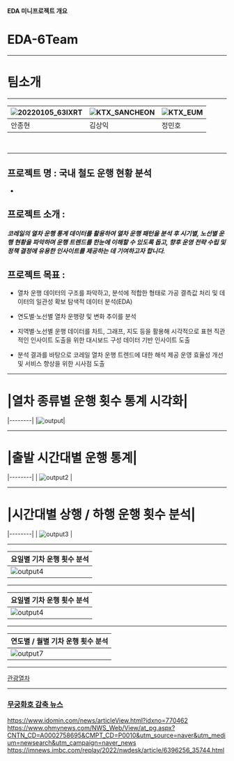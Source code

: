 **EDA 미니프로젝트 개요**
# EDA-6Team

---
# 팀소개
---
 
| ![20220105_63IXRT](https://github.com/user-attachments/assets/cf48814d-cc8d-4e22-9ded-d78fc9fe3111) | ![KTX_SANCHEON](https://github.com/user-attachments/assets/b7430573-5d7b-43b0-97ac-24d4b1e546b6) | ![KTX_EUM](https://github.com/user-attachments/assets/dea6aa73-3027-4500-beb1-d9dbfcf9ef6e) |
|--------|--------|-------|
| 안종현 | 김상익 | 정민호 |




<br>

---
## 프로젝트 명 : 국내 철도 운행 현황 분석
- 
## 프로젝트 소개 : 
##### 코레일의 열차 운행 통계 데이터를 활용하여 열차 운행 패턴을 분석 후 시기별, 노선별 운행 현황을 파악하며 운행 트렌드를 한눈에 이해할 수 있도록 돕고, 향후 운영 전략 수립 및 정책 결정에 유용한 인사이트를 제공하는 데 기여하고자 합니다.

## 프로젝트 목표 : 
- 열차 운행 데이터의 구조를 파악하고, 분석에 적합한 형태로 가공
결측값 처리 및 데이터의 일관성 확보
탐색적 데이터 분석(EDA)

- 연도별·노선별 열차 운행량 및 변화 추이를 분석

 - 지역별·노선별 운행 데이터를 차트, 그래프, 지도 등을 활용해 시각적으로 표현
직관적인 인사이트 도출을 위한 대시보드 구성
데이터 기반 인사이트 도출


 - 분석 결과를 바탕으로 코레일 열차 운행 트렌드에 대한 해석 제공
운영 효율성 개선 및 서비스 향상을 위한 시사점 도출


---
# |열차 종류별 운행 횟수 통계 시각화|
|--------|
|![output](https://github.com/user-attachments/assets/aeaa986e-3bad-4f9f-8204-c31b85e4c367)|



---
# |출발 시간대별 운행 통계|
|--------|
| ![output2](https://github.com/user-attachments/assets/d175af62-84c6-41d6-81eb-0246b1479174) |

---

# |시간대별 상행 / 하행 운행 횟수 분석| 
|--------|
| ![output3](https://github.com/user-attachments/assets/0befbaa9-6690-4406-9b0b-1907d28a11ce) |

---

|요일별 기차 운행 횟수 분석| 
|--------|
| ![output4](https://github.com/user-attachments/assets/c1be661c-b1cd-4990-9e03-c2075628eaa9) |

---

|요일별 기차 운행 횟수 분석| 
|--------|
| ![output4](https://github.com/user-attachments/assets/c1be661c-b1cd-4990-9e03-c2075628eaa9) |

---

|연도별 / 월별 기차 운행 횟수 분석| 
|--------|
| ![output7](https://github.com/user-attachments/assets/9033971f-2bb2-448e-aefa-c5511f568302) |

---

<a href= "https://namu.wiki/w/%EA%B4%80%EA%B4%91%EC%97%B4%EC%B0%A8/%EB%8C%80%ED%95%9C%EB%AF%BC%EA%B5%AD#s-3.1">관광열차





---
### 무궁화호 감축 뉴스

https://www.idomin.com/news/articleView.html?idxno=770462
https://www.ohmynews.com/NWS_Web/View/at_pg.aspx?CNTN_CD=A0002758695&CMPT_CD=P0010&utm_source=naver&utm_medium=newsearch&utm_campaign=naver_news
https://imnews.imbc.com/replay/2022/nwdesk/article/6396256_35744.html

